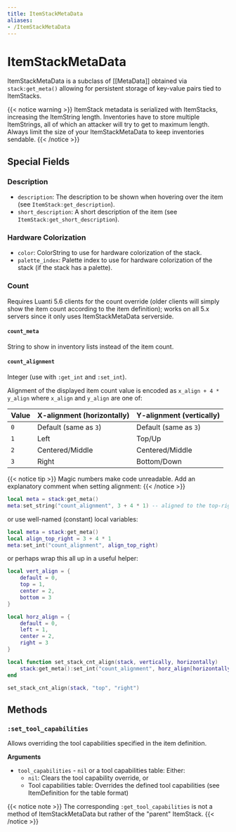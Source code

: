 ```yaml
---
title: ItemStackMetaData
aliases:
- /ItemStackMetaData
---
```


# ItemStackMetaData
ItemStackMetaData is a subclass of [[MetaData]] obtained via `stack:get_meta()` allowing for persistent storage of key-value pairs tied to ItemStacks.

{{< notice warning >}}
ItemStack metadata is serialized with ItemStacks, increasing the ItemString length. Inventories have to store multiple ItemStrings, all of which an attacker will try to get to maximum length. Always limit the size of your ItemStackMetaData to keep inventories sendable.
{{< /notice >}}

## Special Fields

### Description
* `description`: The description to be shown when hovering over the item (see `ItemStack:get_description`).
* `short_description`: A short description of the item (see `ItemStack:get_short_description`).

### Hardware Colorization
* `color`: ColorString to use for hardware colorization of the stack.
* `palette_index`: Palette index to use for hardware colorization of the stack (if the stack has a palette).

### Count
Requires Luanti 5.6 clients for the count override (older clients will simply show the item count according to the item definition); works on all 5.x servers since it only uses ItemStackMetaData serverside.

#### `count_meta`
String to show in inventory lists instead of the item count.

#### `count_alignment`
Integer (use with `:get_int` and `:set_int`).

Alignment of the displayed item count value is encoded as `x_align + 4 * y_align` where `x_align` and `y_align` are one of:

| Value | X-alignment (horizontally) | Y-alignment (vertically) |
| ----- | -------------------------- | ------------------------ |
| `0`   | Default (same as `3`)      | Default (same as `3`)    |
| `1`   | Left                       | Top/Up                   |
| `2`   | Centered/Middle            | Centered/Middle          |
| `3`   | Right                      | Bottom/Down              |

{{< notice tip >}}
Magic numbers make code unreadable. Add an explanatory comment when setting alignment:
{{< /notice >}}

```lua
local meta = stack:get_meta()
meta:set_string("count_alignment", 3 + 4 * 1) -- aligned to the top-right corner
```

or use well-named (constant) local variables:

```lua
local meta = stack:get_meta()
local align_top_right = 3 + 4 * 1
meta:set_int("count_alignment", align_top_right)
```

or perhaps wrap this all up in a useful helper:

```lua
local vert_align = {
	default = 0,
	top = 1,
	center = 2,
	bottom = 3
}

local horz_align = {
	default = 0,
	left = 1,
	center = 2,
	right = 3
}

local function set_stack_cnt_align(stack, vertically, horizontally)
	stack:get_meta():set_int("count_alignment", horz_align[horizontally] + 4 * vert_align[vertically])
end

set_stack_cnt_align(stack, "top", "right")
```

## Methods

### `:set_tool_capabilities`
Allows overriding the tool capabilities specified in the item definition.

**Arguments**
- `tool_capabilities` - `nil` or a tool capabilities table: Either:
  - `nil`: Clears the tool capability override, or
  - Tool capabilities table: Overrides the defined tool capabilities (see ItemDefinition for the table format)

{{< notice note >}}
The corresponding `:get_tool_capabilities` is not a method of ItemStackMetaData but rather of the "parent" ItemStack.
{{< /notice >}}
